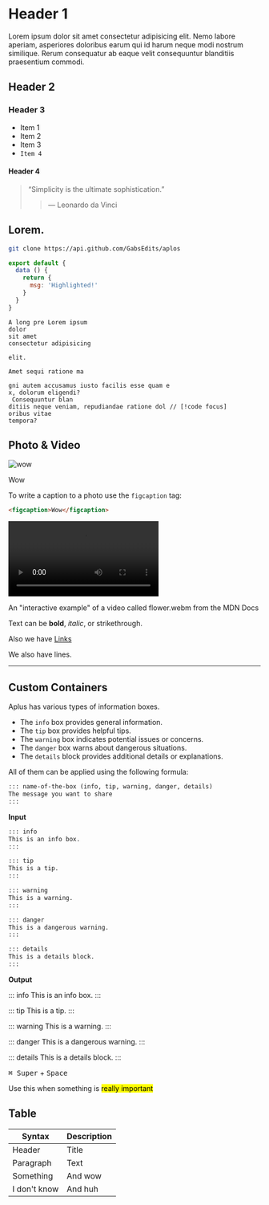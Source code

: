 # Header 1

Lorem ipsum dolor sit amet consectetur adipisicing elit. Nemo labore aperiam, asperiores doloribus earum qui id harum neque modi nostrum similique. Rerum consequatur ab eaque velit consequuntur blanditiis praesentium commodi.

## Header 2

### Header 3

- Item 1
- Item 2
- Item 3
- `Item 4`

#### Header 4

> “Simplicity is the ultimate sophistication.”
>
> >  — Leonardo da Vinci

## Lorem.

```bash
git clone https://api.github.com/GabsEdits/aplos
```

```js
export default {
  data () {
    return {
      msg: 'Highlighted!'
    }
  }
}
```

```text
A long pre Lorem ipsum
dolor
sit amet
consectetur adipisicing

elit.

Amet sequi ratione ma

gni autem accusamus iusto facilis esse quam e
x, dolorum eligendi?
 Consequuntur blan
ditiis neque veniam, repudiandae ratione dol // [!code focus]
oribus vitae
tempora?
```

## Photo & Video

![wow](https://images.unsplash.com/photo-1495080600440-47b003ed9521?auto=format&fit=crop&ixid=M3wxMjA3fDB8MHxwaG90by1wYWdlfHx8fGVufDB8fHx8fA%3D%3D&ixlib=rb-4.0.3&q=80&w=2071)

<figcaption>Wow</figcaption>

To write a caption to a photo use the `figcaption` tag:

```html
<figcaption>Wow</figcaption>
```

<video alt="Red flower wakes up" controls="" src="https://interactive-examples.mdn.mozilla.net/media/cc0-videos/flower.webm"></video>

<figcaption>An "interactive example" of a video called flower.webm from the MDN Docs</figcaption>

Text can be **bold**, _italic_, or strikethrough.

Also we have [Links](/)

We also have lines.

---

## Custom Containers

 Aplus has various types of information boxes.
  
  - The `info` box provides general information.
  - The `tip` box provides helpful tips.
  - The `warning` box indicates potential issues or concerns.
  - The `danger` box warns about dangerous situations.
  - The `details` block provides additional details or explanations.

All of them can be applied using the following formula:
```md
::: name-of-the-box (info, tip, warning, danger, details)
The message you want to share
:::
```
 


**Input**

```md
::: info
This is an info box.
:::

::: tip
This is a tip.
:::

::: warning
This is a warning.
:::

::: danger
This is a dangerous warning.
:::

::: details
This is a details block.
:::
```

**Output**

::: info
This is an info box.
:::

::: tip
This is a tip.
:::

::: warning
This is a warning.
:::

::: danger
This is a dangerous warning.
:::

::: details
This is a details block.
:::

<kbd>⌘ Super</kbd> + <kbd>Space</kbd>

Use this when something is <mark>really important</mark>

## Table

| Syntax      | Description |
| ----------- | ----------- |
| Header      | Title       |
| Paragraph   | Text        |
| Something   | And wow     |
| I don't know| And huh     |